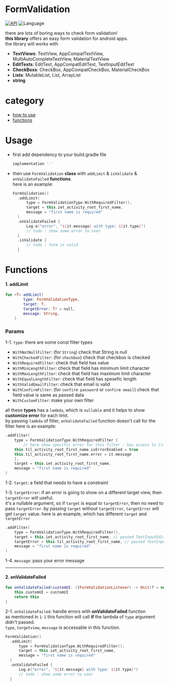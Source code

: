 # FormValidation


[![API](https://img.shields.io/badge/API-16%2B-brightgreen.svg?style=flat)](https://android-arsenal.com/api?level=16)
![Language](https://img.shields.io/badge/language-Kotlin-red.svg)

there are lots of boring ways to check form validation!  
**this library** offers an easy form validation for android apps.  
the library will works with  
- **TextViews**: TextView, AppCompatTextView, MultiAutoCompleteTextView, MaterialTextView
- **EditTexts**: EditText, AppCompatEditText, TextInputEditText
- **CheckBoxs**: CheckBox, AppCompatCheckBox, MaterialCheckBox
- **Lists**: MutableList, List, ArrayList
- **string**  

# category
- [how to use](https://github.com/hsnmrd/RaikaFormValidation#usage)  
- [functions](https://github.com/hsnmrd/RaikaFormValidation#functions)  


# Usage  
- first add dependency to your build.gradle file  
	```groovy
	implementation '-'
	```
  
- then use ```FormValidation``` **class** with ```addLimit``` & ```isValidate``` & ```onValidateFailed``` **functions**.   
  here is an example:
  ```kotlin
  FormValidation()
	.addLimit(
	    type = FormValidationType.WithRequiredFilter(),
	    target = this.iet_activity_root_first_name,
	    message = "first name is required"
	)
	.onValidateFailed {
	    Log.e("error", "${it.message} with type: ${it.type}")
	    // todo : show some error to user
	}
	.isValidate {
	    // todo : form is valid
	}
  ```
  
  
# Functions  
#### 1. addLimit
```kotlin
fun <T> addLimit(
        type: FormValidationType,
        target: T,
        targetError: T? = null,
        message: String,
    )
```
    

### Params  
1-1. ```type```: there are some const filter types  
- ```WithNotNullFilter```: (for ```String```) check that String is null
- ```WithCheckedFilter```: (for ```checkbox```) check that checkbox is checked
- ```WithRequiredFilter```: check that field has value
- ```WithMinLengthFilter```: check that field has minimum limit character
- ```WithMaxLengthFilter```: check that field has maximum limit character
- ```WithEqualLengthFilter```: check that field has spesefic length
- ```WithValidEmailFilter```: check that email is valid 
- ```WithConfirmFilter```: (for ```confirm password``` or ```confirm email```) check that field value is same as passed data 
- ```WithCustomFilter```: make your own filter

all these **types** has a ```lambda```, which is ```nullable``` and it helps to show **customize error** for each limit.  
by passing ```lambda``` of filter, ```onValidateFailed``` function doesn't call for the filter
here is an example:
```kotlin
.addFilter(
    type = FormValidationType.WithRequiredFilter {
    	// here show specific error for this filter - has access to [it.type] and [it.message] and [it.targetView] 
	this.til_activity_root_first_name.isErrorEnabled = true
	this.til_activity_root_first_name.error = it.message
    },
    target = this.iet_activity_root_first_name,
    message = "first name is required"
)
```  

1-2. ```target```: a field that needs to have a constraint


1-3. ```targetError```: if an error is going to show on a different target view, then ```targetError``` will useful.  
it's a nullable argument, so if ```target``` is equal to ```targetError```, then no need to pass ```targetError```. 
by passing ```target``` without ```targetError```, ```targetError``` will get ```target``` value. 
here is an example, which has different ```target``` and ```targetError```
```kotlin
.addFilter(
    type = FormValidationType.WithRequiredFilter(),
    target = this.iet_activity_root_first_name, // passed TextInputEditText
    targetError = this.til_activity_root_first_name, // passed TextInputLayout
    message = "first name is required"
)
```  

1-4. ```message```: pass your error message 








----------  
  
  
#### 2. onValidateFailed  
```kotlin
fun onValidateFailed(customUI: ((FormValidationListener) -> Unit)? = null): FormValidation {
	this.customUI = customUI
	return this
}
```
2-1. ```onValidateFailed```: handle errors with **onValidateFailed** function  
as mentioned in ```1-1``` this function will call **if** the lambda of ```type``` argument didn't passed.  
```type```, ```targetview```, ```message``` is accessable in this function.  
  ```kotlin
  FormValidation()
	.addLimit(
	    type = FormValidationType.WithRequiredFilter(),
	    target = this.iet_activity_root_first_name,
	    message = "first name is required"
	)
	.onValidateFailed {
	    Log.e("error", "${it.message} with type: ${it.type}")
	    // todo : show some error to user
	}
  ```  







